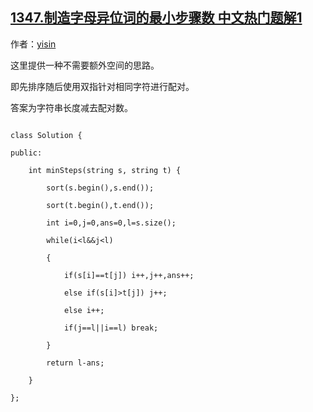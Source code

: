 ## [1347.制造字母异位词的最小步骤数 中文热门题解1](https://leetcode.cn/problems/minimum-number-of-steps-to-make-two-strings-anagram/solutions/100000/shuang-zhi-zhen-fa-bu-xu-yao-shi-yong-e-wai-kong-j)

作者：[yisin](https://leetcode.cn/u/yisin)

这里提供一种不需要额外空间的思路。
即先排序随后使用双指针对相同字符进行配对。
答案为字符串长度减去配对数。
```
class Solution {
public:
    int minSteps(string s, string t) {
        sort(s.begin(),s.end());
        sort(t.begin(),t.end());
        int i=0,j=0,ans=0,l=s.size();
        while(i<l&&j<l)
        {
            if(s[i]==t[j]) i++,j++,ans++;
            else if(s[i]>t[j]) j++;
            else i++;
            if(j==l||i==l) break;
        }
        return l-ans;
    }
};
```
